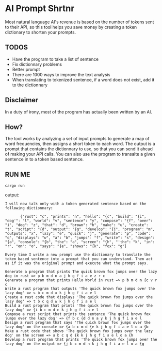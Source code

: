 # AI Prompt Shrtnr
Most natural language AI's revenue is based on the number of tokens sent to their API, so this tool helps you save money by creating a token dictionary to shorten your prompts.

## TODOS
- Have the program to take a list of sentence
- Fix dictionnary problems
- Better prompt
- There are 1000 ways to improve the text analysis
- When translating to tokenized sentence, if a word does not exist, add it to the dictionnary

## Disclaimer
In a duty of irony, most of the program has actually been written by an AI.

## How?
The tool works by analyzing a set of input prompts to generate a map of word frequencies, then assigns a short token to each word.
The output is a prompt that contains the dictionnary to use, so that you can send it ahead of making your API calls.
You can also use the program to transalte a given sentence in to a token based sentence.

## RUN ME
```bash
cargo run
```

output:

```
I will now talk only with a token generated sentence based on the following dictionnary:

       {"rust": "c", "prints": "n", "hello": "{c", "build": "{i", "dog'": "l", "world": "v", "sentence": "y", "compose": "{f", "over": "i", "dog": "z", "that": "d", "brown": "h", "make": "u", "create": "t", "script": "{d", "output": "{g", "develop": "{j", "program": "m", "outputs": "x", "lazy": "e", "quick": "j", "generate": "p", "code": "q", "displays": "w", "a": "b", "jumps": "f", "write": "s", "design": "{a", "console": "{b", "the": "a", "screen": "{h", "'the": "k", "in": "r", "on": "o", "says": "{e", "shows": "{k", "fox": "g"}

Every time I write a new prompt use the dictionary to translate the token based sentence into a prompt that you can understand. Then act as if it was the original prompt and execute what the prompt says.

Generate a program that prints The quick brown fox jumps over the lazy dog in rust => p b m d n a j h g f i a e z r c
Generate a program that prints Hello World in rust => p b m d n {c v r c
Write a rust program that outputs 'The quick brown fox jumps over the lazy dog' => s b c m d x k j h g f i a e l
Create a rust code that displays 'The quick brown fox jumps over the lazy dog' => t b c q d w k j h g f i a e l
Build a rust program that prints 'The quick brown fox jumps over the lazy dog' => {i b c m d n k j h g f i a e l
Compose a rust script that prints the sentence 'The quick brown fox jumps over the lazy dog' => {f b c {d d n a y k j h g f i a e l
Design a rust program that says 'The quick brown fox jumps over the lazy dog' on the console => {a b c m d {e k j h g f i a e l o a {b
Make a rust code that shows 'The quick brown fox jumps over the lazy dog' on the screen => u b c q d {k k j h g f i a e l o a {h
Develop a rust program that prints 'The quick brown fox jumps over the lazy dog' on the output => {j b c m d n k j h g f i a e l o a {g
```
